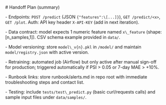 \# Handoff Plan (summary)



\- Endpoints: `POST /predict` (JSON `{"features":\[...]}`), `GET /predict/<x>`, `GET /plot`. Auth: API key header `X-API-KEY` (add in next iteration).

\- Data contract: model expects 1 numeric feature named `x\_feature` (shape: \[n\_samples,1]). CSV schema example provided in `data/`.

\- Model versioning: store `model\_v{n}.pkl` in `/model/` and maintain `model/registry.json` with active version.

\- Retraining: automated job (Airflow) but only active after manual sign-off for production; triggered automatically if PSI > 0.05 or 7-day MAE > +10%.

\- Runbook links: store runbook/alerts.md in repo root with immediate troubleshooting steps and contact list.

\- Testing: include `tests/test\_predict.py` (basic curl/requests calls) and sample input files under `data/samples/`.



